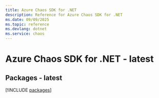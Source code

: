 ```yaml
---
title: Azure Chaos SDK for .NET
description: Reference for Azure Chaos SDK for .NET
ms.date: 09/09/2025
ms.topic: reference
ms.devlang: dotnet
ms.service: chaos
---
```

# Azure Chaos SDK for .NET - latest
## Packages - latest
[!INCLUDE [packages](chaos-index.md)]